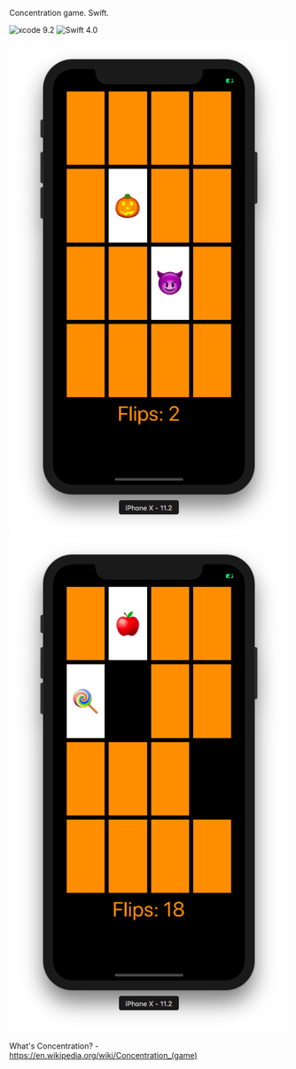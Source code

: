 Concentration game. Swift. 

![xcode 9.2](https://img.shields.io/badge/xcode-9.2-0099ff.svg) ![Swift 4.0](https://img.shields.io/badge/Swift-4.0-ff8000.svg)

![Alt text](screenShot1.png?raw=true "ScreenShot")
![Alt text](screenShot2.png?raw=true "ScreenShot")



What's Concentration? - https://en.wikipedia.org/wiki/Concentration_(game)
